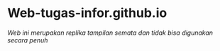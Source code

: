 # Web-tugas-infor.github.io
*Web ini merupakan replika tampilan semata dan tidak bisa digunakan secara penuh*
